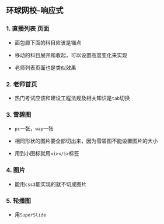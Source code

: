 ## 环球网校-响应式

### 1. 直播列表 页面

- 面包屑下面的科目应该是锚点

- 移动的科目展开和收起，可以设置高度变化来实现
- 老师列表页面也是类似效果

### 2. 老师首页

- 热门考试应该和建设工程法规及相关知识是`tab`切换

### 3. 雪碧图

- `pc`一张，`wap`一张
- 相同形状的图片要全部切出来，因为雪碧图不能设置图片的大小

- 用到小图标就用`<i></i>`标签

### 4. 图片

- 能用`css3`能实现的就不切成图片

### 5. 轮播图

- 用`SuperSlide`